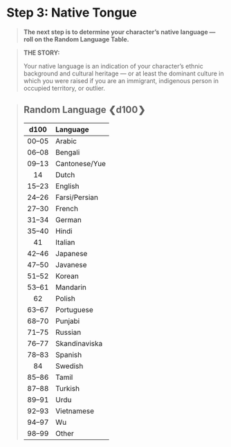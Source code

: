 # Step 3: Native Tongue

<div class="no-margin">
<blockquote class="header-bg">

**The next step is to determine your character’s native language — roll on the Random Language Table.**

</blockquote>

<blockquote>

**THE STORY:**

Your native language is an indication of your character’s ethnic background and cultural heritage — or at least the dominant culture in which you were raised if you are an immigrant, indigenous person in occupied territory, or outlier.

</blockquote>
</div>

<blockquote class="table">

## Random Language ❮d100❯

<div class="tnw1">

<sort>

| d100<sort-n n00> | Language<sort-by> |
| :---------------: | :---------------- |
|       00–05       | Arabic            |
|       06–08       | Bengali           |
|       09–13       | Cantonese/Yue     |
|        14         | Dutch             |
|       15–23       | English           |
|       24–26       | Farsi/Persian     |
|       27–30       | French            |
|       31–34       | German            |
|       35–40       | Hindi             |
|        41         | Italian           |
|       42–46       | Japanese          |
|       47–50       | Javanese          |
|       51–52       | Korean            |
|       53–61       | Mandarin          |
|        62         | Polish            |
|       63–67       | Portuguese        |
|       68–70       | Punjabi           |
|       71–75       | Russian           |
|       76–77       | Skandinaviska     |
|       78–83       | Spanish           |
|        84         | Swedish           |
|       85–86       | Tamil             |
|       87–88       | Turkish           |
|       89–91       | Urdu              |
|       92–93       | Vietnamese        |
|       94–97       | Wu                |
|       98–99       | Other<sort-fixed> |

</div>
</blockquote>
